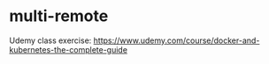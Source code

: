 # multi-remote

Udemy class exercise: https://www.udemy.com/course/docker-and-kubernetes-the-complete-guide
